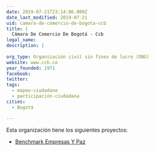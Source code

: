 ```yaml
---
date: 2019-07-21T23:14:06.000Z
date_last_modified: 2019-07-21
uid: camara-de-comercio-de-bogota-ccb
title: |
  Cámara De Comercio De Bogotá - Ccb
legal_name: 
description: |
  
org_type: Organización civil sin fines de lucro (ONG)
website: www.ccb.co
year_founded: 1971
facebook: 
twitter: 
tags:
  - mapeo-ciudadano
  - participación-ciudadana
cities: 
  - Bogotá

---
```


Esta organización tiene los siguientes proyectos:

- [Benchmark Empresas Y Paz](/proyectos/benchmark-empresas-y-paz)
